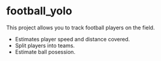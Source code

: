 # football_yolo

This project allows you to track football players on the field.
* Estimates player speed and distance covered.
* Split players into teams.
* Estimate ball posession.
